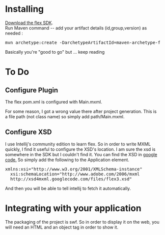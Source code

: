 # Installing

[Download the flex SDK](http://www.adobe.com/cfusion/entitlement/index.cfm?e=flex3sdk).  
Run Maven command -- add your artifact details (id,group,version) as needed :  

<pre>mvn archetype:create -DarchetypeArtifactId=maven-archetype-flex -DarchetypeVersion=1.0 -DarchetypeGroupId=dk.jacobve.maven.archetypes  -DgroupId=multiModuleProjectId</pre>

Basically you're "good to go" but ... keep reading  

# To Do

## Configure Plugin

The flex pom.xml is configured with Main.mxml.  

For some reason, I got a wrong value there after project generation. This is a file path (not class name) so simply add path/Main.mxml.  

## Configure XSD

I use Intellij's community edition to learn flex. So in order to write MXML quickly, I find it useful to configure the XSD's location. I am sure the xsd is somewhere in the SDK but I couldn't find it. You can find the XSD in [google code.](http://xsd4mxml.googlecode.com/files/flex3.xsd) So simply add the following to the Application element.  

<pre>xmlns:xsi="http://www.w3.org/2001/XMLSchema-instance"  
  xsi:schemaLocation="http://www.adobe.com/2006/mxml  
  http://xsd4mxml.googlecode.com/files/flex3.xsd"  
</pre>

And then you will be able to tell intellij to fetch it automatically.  

# Integrating with your application

The packaging of the project is swf. So in order to display it on the web, you will need an HTML and an object tag in order to show it.